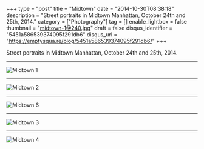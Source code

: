 +++
type = "post"
title = "Midtown"
date = "2014-10-30T08:38:18"
description = "Street portraits in Midtown Manhattan, October 24th and 25th, 2014."
category = ["Photography"]
tag = []
enable_lightbox = false
thumbnail = "midtown-1@240.jpg"
draft = false
disqus_identifier = "5451a586539374095f291db6"
disqus_url = "https://emptysqua.re/blog/5451a586539374095f291db6/"
+++

<p>Street portraits in Midtown Manhattan, October 24th and 25th, 2014.</p>
<hr />
<p><img style="display:block; margin-left:auto; margin-right:auto;" src="midtown-1.jpg" alt="Midtown 1" title="Midtown 1" /></p>
<hr />
<p><img style="display:block; margin-left:auto; margin-right:auto;" src="midtown-2.jpg" alt="Midtown 2" title="Midtown 2" /></p>
<hr />
<p><img style="display:block; margin-left:auto; margin-right:auto;" src="midtown-6.jpg" alt="Midtown 6" title="Midtown 6" /></p>
<hr />
<p><img style="display:block; margin-left:auto; margin-right:auto;" src="midtown-3.jpg" alt="Midtown 3" title="Midtown 3" /></p>
<hr />
<p><img style="display:block; margin-left:auto; margin-right:auto;" src="midtown-4.jpg" alt="Midtown 4" title="Midtown 4" /></p>
